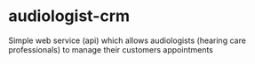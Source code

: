 # audiologist-crm
Simple web service (api) which allows audiologists (hearing care professionals) to manage their customers appointments
